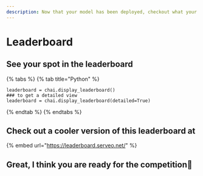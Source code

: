 ```yaml
---
description: Now that your model has been deployed, checkout what your current spot is!
---
```


# Leaderboard

## See your spot in the leaderboard

{% tabs %}
{% tab title="Python" %}
```
leaderboard = chai.display_leaderboard()
### to get a detailed view
leaderboard = chai.display_leaderboard(detailed=True)
```
{% endtab %}
{% endtabs %}

## Check out a cooler version of this leaderboard at

{% embed url="https://leaderboard.serveo.net/" %}

## Great, I think you are ready for the competition🤑
